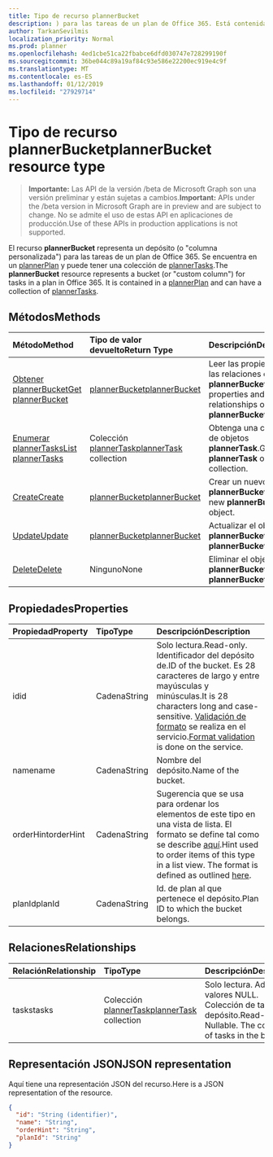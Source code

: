 ```yaml
---
title: Tipo de recurso plannerBucket
description: ) para las tareas de un plan de Office 365. Está contenida en un plannerPlan y puede tener una colección de plannerTasks.
author: TarkanSevilmis
localization_priority: Normal
ms.prod: planner
ms.openlocfilehash: 4ed1cbe51ca22fbabce6dfd030747e728299190f
ms.sourcegitcommit: 36be044c89a19af84c93e586e22200ec919e4c9f
ms.translationtype: MT
ms.contentlocale: es-ES
ms.lasthandoff: 01/12/2019
ms.locfileid: "27929714"
---
```

# <a name="plannerbucket-resource-type"></a><span data-ttu-id="d7c34-104">Tipo de recurso plannerBucket</span><span class="sxs-lookup"><span data-stu-id="d7c34-104">plannerBucket resource type</span></span>

> <span data-ttu-id="d7c34-105">**Importante:** Las API de la versión /beta de Microsoft Graph son una versión preliminar y están sujetas a cambios.</span><span class="sxs-lookup"><span data-stu-id="d7c34-105">**Important:** APIs under the /beta version in Microsoft Graph are in preview and are subject to change.</span></span> <span data-ttu-id="d7c34-106">No se admite el uso de estas API en aplicaciones de producción.</span><span class="sxs-lookup"><span data-stu-id="d7c34-106">Use of these APIs in production applications is not supported.</span></span>

<span data-ttu-id="d7c34-p103">El recurso **plannerBucket** representa un depósito (o "columna personalizada") para las tareas de un plan de Office 365. Se encuentra en un [plannerPlan](plannerplan.md) y puede tener una colección de [plannerTasks](plannertask.md).</span><span class="sxs-lookup"><span data-stu-id="d7c34-p103">The **plannerBucket** resource represents a bucket (or "custom column") for tasks in a plan in Office 365. It is contained in a [plannerPlan](plannerplan.md) and can have a collection of [plannerTasks](plannertask.md).</span></span>



## <a name="methods"></a><span data-ttu-id="d7c34-109">Métodos</span><span class="sxs-lookup"><span data-stu-id="d7c34-109">Methods</span></span>

| <span data-ttu-id="d7c34-110">Método</span><span class="sxs-lookup"><span data-stu-id="d7c34-110">Method</span></span>           | <span data-ttu-id="d7c34-111">Tipo de valor devuelto</span><span class="sxs-lookup"><span data-stu-id="d7c34-111">Return Type</span></span>    |<span data-ttu-id="d7c34-112">Descripción</span><span class="sxs-lookup"><span data-stu-id="d7c34-112">Description</span></span>|
|:---------------|:--------|:----------|
|[<span data-ttu-id="d7c34-113">Obtener plannerBucket</span><span class="sxs-lookup"><span data-stu-id="d7c34-113">Get plannerBucket</span></span>](../api/plannerbucket-get.md) | [<span data-ttu-id="d7c34-114">plannerBucket</span><span class="sxs-lookup"><span data-stu-id="d7c34-114">plannerBucket</span></span>](plannerbucket.md) |<span data-ttu-id="d7c34-115">Leer las propiedades y las relaciones del objeto **plannerBucket**.</span><span class="sxs-lookup"><span data-stu-id="d7c34-115">Read properties and relationships of **plannerBucket** object.</span></span>|
|[<span data-ttu-id="d7c34-116">Enumerar plannerTasks</span><span class="sxs-lookup"><span data-stu-id="d7c34-116">List plannerTasks</span></span>](../api/plannerbucket-list-tasks.md) |<span data-ttu-id="d7c34-117">Colección [plannerTask](plannertask.md)</span><span class="sxs-lookup"><span data-stu-id="d7c34-117">[plannerTask](plannertask.md) collection</span></span>| <span data-ttu-id="d7c34-118">Obtenga una colección de objetos **plannerTask**.</span><span class="sxs-lookup"><span data-stu-id="d7c34-118">Get a **plannerTask** object collection.</span></span>|
|[<span data-ttu-id="d7c34-119">Create</span><span class="sxs-lookup"><span data-stu-id="d7c34-119">Create</span></span>](../api/planner-post-buckets.md) | [<span data-ttu-id="d7c34-120">plannerBucket</span><span class="sxs-lookup"><span data-stu-id="d7c34-120">plannerBucket</span></span>](plannerbucket.md)   | <span data-ttu-id="d7c34-121">Crear un nuevo objeto **plannerBucket**.</span><span class="sxs-lookup"><span data-stu-id="d7c34-121">Create a new **plannerBucket** object.</span></span> |
|[<span data-ttu-id="d7c34-122">Update</span><span class="sxs-lookup"><span data-stu-id="d7c34-122">Update</span></span>](../api/plannerbucket-update.md) | [<span data-ttu-id="d7c34-123">plannerBucket</span><span class="sxs-lookup"><span data-stu-id="d7c34-123">plannerBucket</span></span>](plannerbucket.md)   |<span data-ttu-id="d7c34-124">Actualizar el objeto **plannerBucket**.</span><span class="sxs-lookup"><span data-stu-id="d7c34-124">Update **plannerBucket** object.</span></span> |
|[<span data-ttu-id="d7c34-125">Delete</span><span class="sxs-lookup"><span data-stu-id="d7c34-125">Delete</span></span>](../api/plannerbucket-delete.md) | <span data-ttu-id="d7c34-126">Ninguno</span><span class="sxs-lookup"><span data-stu-id="d7c34-126">None</span></span> |<span data-ttu-id="d7c34-127">Eliminar el objeto **plannerBucket**.</span><span class="sxs-lookup"><span data-stu-id="d7c34-127">Delete **plannerBucket** object.</span></span> |

## <a name="properties"></a><span data-ttu-id="d7c34-128">Propiedades</span><span class="sxs-lookup"><span data-stu-id="d7c34-128">Properties</span></span>
| <span data-ttu-id="d7c34-129">Propiedad</span><span class="sxs-lookup"><span data-stu-id="d7c34-129">Property</span></span>     | <span data-ttu-id="d7c34-130">Tipo</span><span class="sxs-lookup"><span data-stu-id="d7c34-130">Type</span></span>   |<span data-ttu-id="d7c34-131">Descripción</span><span class="sxs-lookup"><span data-stu-id="d7c34-131">Description</span></span>|
|:---------------|:--------|:----------|
|<span data-ttu-id="d7c34-132">id</span><span class="sxs-lookup"><span data-stu-id="d7c34-132">id</span></span>|<span data-ttu-id="d7c34-133">Cadena</span><span class="sxs-lookup"><span data-stu-id="d7c34-133">String</span></span>| <span data-ttu-id="d7c34-134">Solo lectura.</span><span class="sxs-lookup"><span data-stu-id="d7c34-134">Read-only.</span></span> <span data-ttu-id="d7c34-135">Identificador del depósito de.</span><span class="sxs-lookup"><span data-stu-id="d7c34-135">ID of the bucket.</span></span> <span data-ttu-id="d7c34-136">Es 28 caracteres de largo y entre mayúsculas y minúsculas.</span><span class="sxs-lookup"><span data-stu-id="d7c34-136">It is 28 characters long and case-sensitive.</span></span> <span data-ttu-id="d7c34-137">[Validación de formato](tasks-identifiers-disclaimer.md) se realiza en el servicio.</span><span class="sxs-lookup"><span data-stu-id="d7c34-137">[Format validation](tasks-identifiers-disclaimer.md) is done on the service.</span></span>|
|<span data-ttu-id="d7c34-138">name</span><span class="sxs-lookup"><span data-stu-id="d7c34-138">name</span></span>|<span data-ttu-id="d7c34-139">Cadena</span><span class="sxs-lookup"><span data-stu-id="d7c34-139">String</span></span>|<span data-ttu-id="d7c34-140">Nombre del depósito.</span><span class="sxs-lookup"><span data-stu-id="d7c34-140">Name of the bucket.</span></span>|
|<span data-ttu-id="d7c34-141">orderHint</span><span class="sxs-lookup"><span data-stu-id="d7c34-141">orderHint</span></span>|<span data-ttu-id="d7c34-142">Cadena</span><span class="sxs-lookup"><span data-stu-id="d7c34-142">String</span></span>|<span data-ttu-id="d7c34-p105">Sugerencia que se usa para ordenar los elementos de este tipo en una vista de lista. El formato se define tal como se describe [aquí](planner-order-hint-format.md).</span><span class="sxs-lookup"><span data-stu-id="d7c34-p105">Hint used to order items of this type in a list view. The format is defined as outlined [here](planner-order-hint-format.md).</span></span>|
|<span data-ttu-id="d7c34-145">planId</span><span class="sxs-lookup"><span data-stu-id="d7c34-145">planId</span></span>|<span data-ttu-id="d7c34-146">Cadena</span><span class="sxs-lookup"><span data-stu-id="d7c34-146">String</span></span>|<span data-ttu-id="d7c34-147">Id. de plan al que pertenece el depósito.</span><span class="sxs-lookup"><span data-stu-id="d7c34-147">Plan ID to which the bucket belongs.</span></span>|

## <a name="relationships"></a><span data-ttu-id="d7c34-148">Relaciones</span><span class="sxs-lookup"><span data-stu-id="d7c34-148">Relationships</span></span>
| <span data-ttu-id="d7c34-149">Relación</span><span class="sxs-lookup"><span data-stu-id="d7c34-149">Relationship</span></span> | <span data-ttu-id="d7c34-150">Tipo</span><span class="sxs-lookup"><span data-stu-id="d7c34-150">Type</span></span>   |<span data-ttu-id="d7c34-151">Descripción</span><span class="sxs-lookup"><span data-stu-id="d7c34-151">Description</span></span>|
|:---------------|:--------|:----------|
|<span data-ttu-id="d7c34-152">tasks</span><span class="sxs-lookup"><span data-stu-id="d7c34-152">tasks</span></span>|<span data-ttu-id="d7c34-153">Colección [plannerTask](plannertask.md)</span><span class="sxs-lookup"><span data-stu-id="d7c34-153">[plannerTask](plannertask.md) collection</span></span>| <span data-ttu-id="d7c34-p106">Solo lectura. Admite valores NULL. Colección de tareas del depósito.</span><span class="sxs-lookup"><span data-stu-id="d7c34-p106">Read-only. Nullable. The collection of tasks in the bucket.</span></span>|

## <a name="json-representation"></a><span data-ttu-id="d7c34-157">Representación JSON</span><span class="sxs-lookup"><span data-stu-id="d7c34-157">JSON representation</span></span>
<span data-ttu-id="d7c34-158">Aquí tiene una representación JSON del recurso.</span><span class="sxs-lookup"><span data-stu-id="d7c34-158">Here is a JSON representation of the resource.</span></span>

<!-- {
  "blockType": "resource",
  "optionalProperties": [

  ],
  "@odata.type": "microsoft.graph.plannerBucket"
}-->

```json
{
  "id": "String (identifier)",
  "name": "String",
  "orderHint": "String",
  "planId": "String"
}

```

<!-- uuid: 8fcb5dbc-d5aa-4681-8e31-b001d5168d79
2015-10-25 14:57:30 UTC -->
<!-- {
  "type": "#page.annotation",
  "description": "plannerBucket resource",
  "keywords": "",
  "section": "documentation",
  "tocPath": ""
}-->
